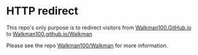 HTTP redirect
===

This repo's only purpose is to redirect visitors from [Walkman100.GitHub.io](http://walkman100.github.io) to [Walkman100.github.io/Walkman](http://walkman100.github.io/Walkman/)

Please see the repo [Walkman100/Walkman](http://github.com/Walkman100/Walkman) for more information.